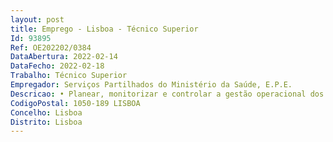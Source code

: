 ```yaml
--- 
layout: post
title: Emprego - Lisboa - Técnico Superior
Id: 93895
Ref: OE202202/0384
DataAbertura: 2022-02-14
DataFecho: 2022-02-18
Trabalho: Técnico Superior
Empregador: Serviços Partilhados do Ministério da Saúde, E.P.E.
Descricao: • Planear, monitorizar e controlar a gestão operacional dos projetos programas da Organização • Definir metodologias e uma estrutura centralizada e transversal de Gestão de Projeto na Organização • Assegurar a atualização da metodologia de Gestão de Projeto • Garantir e promover a implementação de critérios de qualidade na Gestão dos Projetos • Apoiar e acompanhar os Gestores de Projeto na utilização das boas práticas de gestão de projeto (metodologia, templates, etc) • Comunicar e disseminar o estado dos projetos programas à Organização • Promover o reforço de competências junto dos Gestores de Projeto alinhados com os objetivos e estratégia da Organização • Reportar a performance dos projetos programas aos stakeholders.
CodigoPostal: 1050-189 LISBOA
Concelho: Lisboa
Distrito: Lisboa
--- 
```

